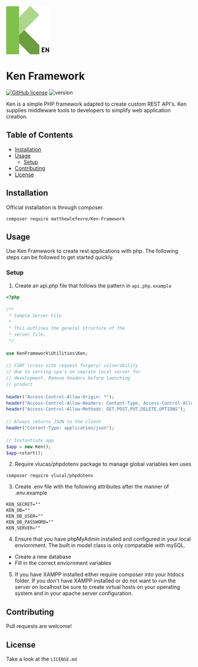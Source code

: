 ![Ken Framework Logo](https://github.com/matthewLeFevre/Ken-Framework/blob/master/Ken%20Logo.png)

# Ken Framework

[![GitHub license](https://img.shields.io/github/license/Naereen/StrapDown.js.svg)](https://github.com/matthewLeFevre/Ken-Framework/blob/master/LICENSE) ![version](https://img.shields.io/badge/version-0.6.5-green.svg)

Ken is a simple PHP framework adapted to create custom REST API's. Ken supplies middleware tools to developers to simplify web application creation.

## Table of Contents

- [Installation](#user-content-installation)
- [Usage](#user-content-usage)
  - [Setup](#user-content-setup)
- [Contributing](#user-content-contributing)
- [License](#user-content-license)

## Installation

Official installation is through composer.

```
composer require matthewlefevre/Ken-Framework
```

## Usage

Use Ken Framework to create rest applications with php. The following steps can be followed to get started quickly.

### Setup

1. Create an api.php file that follows the pattern in `api.php.example`

```php
<?php

/**
 * Sample Server File
 *
 * This outlines the general structure of the
 * server file.
 */

use KenFramework\Utilities\Ken;

// CSRF (cross-site request forgery) vulnerability
// due to serving spa's on seprate local server for
// development. Remove headers before launching
// product

header("Access-Control-Allow-Origin: *");
header("Access-Control-Allow-Headers: Content-Type, Access-Control-Allow-Headers, Authorization, X-Requested-With");
header("Access-Control-Allow-Methods: GET,POST,PUT,DELETE,OPTIONS");

// Always returns JSON to the client
header("Content-Type: application/json");

// Instantiate app
$app = new Ken();
$app->start();
```

2. Require vlucas/phpdotenv package to manage global variables ken uses

```
composer require vlucal/phpdotenv
```

3. Create .env file with the following attributes after the manner of .env.example

```
KEN_SECRET=""
KEN_DB=""
KEN_DB_USER=""
KEN_DB_PASSWORD=""
KEN_SERVER=""
```

4. Ensure that you have phpMyAdmin installed and configured in your local enviornment. The built in model class is only compatable with mySQL.

- Create a new database
- Fill in the correct enviornment variables

5. If you have XAMPP installed either require composer into your htdocs folder. If you don't have XAMPP installed or do not want to run the server on localhost be sure to create virtual hosts on your operating system and in your apache server configuration.

## Contributing

Pull requests are welcome!

## License

Take a look at the `LICENSE.md`
